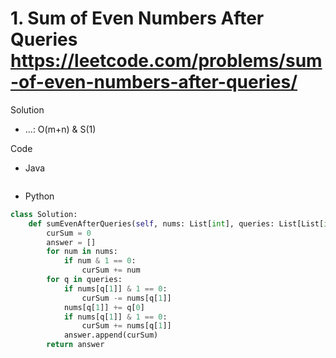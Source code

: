 # 1. Sum of Even Numbers After Queries https://leetcode.com/problems/sum-of-even-numbers-after-queries/

Solution

- ...: O(m+n) & S(1)

Code

- Java

```java

```

- Python

```python
class Solution:
    def sumEvenAfterQueries(self, nums: List[int], queries: List[List[int]]) -> List[int]:
        curSum = 0
        answer = []
        for num in nums:
            if num & 1 == 0:
                curSum += num
        for q in queries:
            if nums[q[1]] & 1 == 0:
                curSum -= nums[q[1]]
            nums[q[1]] += q[0]
            if nums[q[1]] & 1 == 0:
                curSum += nums[q[1]]
            answer.append(curSum)
        return answer
```
